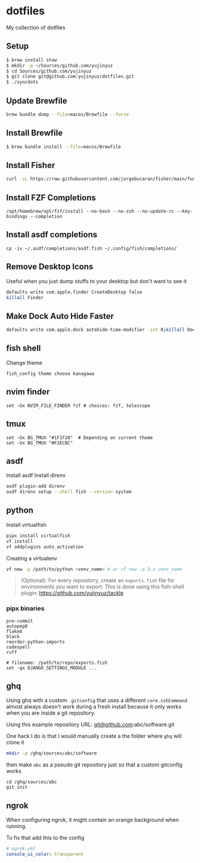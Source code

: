 # dotfiles
My collection of dotfiles

## Setup
```sh
$ brew install stow
$ mkdir -p ~/Sources/github.com/yujinyuz
$ cd Sources/github.com/yujinyuz
$ git clone git@github.com:yujinyuz/dotfiles.git
$ ./syncdots
```

## Update Brewfile
```bash
brew bundle dump --file=macos/Brewfile --force
```

## Install Brewfile
```bash
$ brew bundle install --file=macos/Brewfile
```

## Install Fisher
```bash
curl -sL https://raw.githubusercontent.com/jorgebucaran/fisher/main/functions/fisher.fish | source && fisher update
```

## Install FZF Completions
```
/opt/homebrew/opt/fzf/install --no-bash --no-zsh --no-update-rc --key-bindings --completion
```

## Install asdf completions

```
cp -iv ~/.asdf/completions/asdf.fish ~/.config/fish/completions/
```


## Remove Desktop Icons

Useful when you just dump stuffs to your desktop but don't want to see it

```bash
defaults write com.apple.finder CreateDesktop false
killall Finder
```

## Make Dock Auto Hide Faster

```bash
defaults write com.apple.dock autohide-time-modifier -int 0;killall Dock
```

## fish shell

Change theme

```fish
fish_config theme choose kanagawa
```

## nvim finder

```fish
set -Ux NVIM_FILE_FINDER fzf # choices: fzf, telescope
```


## tmux

```fish
set -Ux BG_TMUX "#1F1F28"  # Depending on current theme
set -Ux BG_TMUX "#F2ECBC"
```

## asdf

Install asdf
Install direnv

```bash
asdf plugin-add direnv
asdf direnv setup --shell fish --version system
```

## python

Install virtualfish

```bash
pipx install virtualfish
vf install
vf addplugins auto_activation
```

Creating a virtualenv

```bash
vf new -p /path/to/python <venv_name> # or vf new -p 3.x venv_name
```

> (Optional): For every repository, create an `exports.fish` file for environments you want to export.
> This is done using this fish-shell plugin: https://github.com/yujinyuz/tackle

### pipx binaries

```
pre-commit
autopep8
flake8
black
reorder-python-imports
codespell
ruff
```

```fish
# filename: /path/to/repo/exports.fish
set -gx DJANGO_SETTINGS_MODULE ...
```

## ghq

Using ghq with a custom `.gitconfig` that uses a different `core.sshCommand` almost always doesn't work during a fresh install because it only works when you are inside a git repository.

Using this example repository URL: git@github.com:abc/software.git

One hack I do is that I would manually create a the folder where `ghq` will clone it

```bash
mkdir -p /ghq/sources/abc/software
```

then make `abc` as a pseudo git repository just so that a custom gitconfig works

```
cd /ghq/sources/abc
git init
```

## ngrok

When configuring ngrok, it might contain an orange background when running.

To fix that add this to the config

```yaml
# ngrok.yml
console_ui_color: transparent
```
